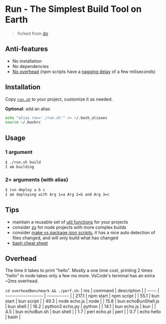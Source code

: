 # Run - The Simplest Build Tool on Earth
> forked from [do][1]


## Anti-features
- No installation
- No dependencies
- [No overhead](#overhead) (npm scripts have a [nagging delay][4] of a few miliseconds)


## Installation
Copy [`run.sh`](run.sh) to your project, customize it as needed.

**Optional**: add an alias
```sh
echo "alias run='./run.sh'" >> ~/.bash_aliases
source ~/.bashrc
```

## Usage

### 1 argument
```sh
$ ./run.sh build
I am building
```

### 2+ arguments (with alias)
```sh
$ run deploy a b c
I am deploying with Arg 1=a Arg 2=b and Arg 3=c
```

## Tips
- maintain a reusable set of [util functions](./utils.sh) for your projects
- consider [zx][2] for node projects with more complex builds
- consider [make vs package json scripts][4], it has a nice auto detection of files changed, and will only build what has changed
- [bash cheat sheet][3]

## Overhead
The time it takes to print "hello". Mostly a one time cost, printing 2 times "hello" in node takes only a few ms more. VsCode's terminal has an extra ~2ms overhead.

`cd overheadBenchmark && ./perf.sh`:
|    ms | command             | description |
| ----: | ------------------- | ----------- |
| 217.1 | npm start           | npm script  |
|  55.1 | bun start           | bun script  |
|  49.3 | node echo.js        | node        |
|  15.8 | bun echoBunShell.js | bun shell   |
|  16.2 | python3 echo.py     | python      |
|  14.1 | bun echo.js         | bun         |
|   4.5 | bun echoBun.sh      | bun shell   |
|   1.7 | perl echo.pl        | perl        |
|   0.7 | echo hello          | bash        |


[1]: https://github.com/8gears/do
[2]: https://github.com/google/zx
[3]: https://bertvv.github.io/cheat-sheets/Bash.html
[4]: https://spin.atomicobject.com/2021/03/22/makefiles-vs-package-json-scripts/

